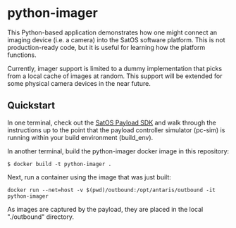 # python-imager

This Python-based application demonstrates how one might connect an imaging device (i.e. a camera) into the SatOS software platform.
This is not production-ready code, but it is useful for learning how the platform functions.

Currently, imager support is limited to a dummy implementation that picks from a local cache of images at random.
This support will be extended for some physical camera devices in the near future.

## Quickstart

In one terminal, check out the [SatOS Payload SDK](https://github.com/antaris-inc/SatOS-Payload-SDK) and walk through
the instructions up to the point that the payload controller simulator (pc-sim) is running within your build environment (build_env).

In another terminal, build the python-imager docker image in this repository:

```
$ docker build -t python-imager .
```

Next, run a container using the image that was just built:

```
docker run --net=host -v $(pwd)/outbound:/opt/antaris/outbound -it python-imager
```

As images are captured by the payload, they are placed in the local "./outbound" directory.
